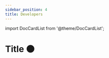 ```yaml
---
sidebar_position: 4
title: Developers
---
```


import DocCardList from '@theme/DocCardList';

# Title <span class="no-gradient">🟠</span>

<DocCardList />

